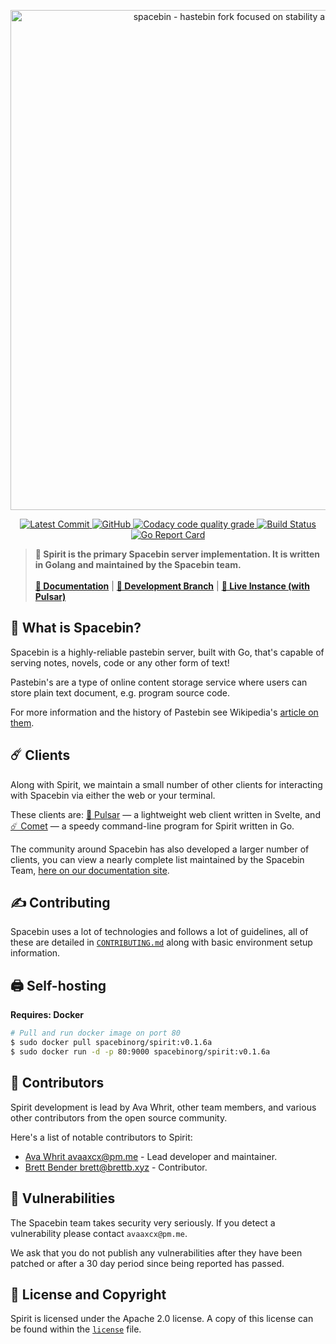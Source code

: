 <p align="center">
    <img
        width="800"
        src="https://github.com/spacebin-org/wiki/blob/master/assets/spacebin-text-logo/github-banner.png?raw=true"
        alt="spacebin - hastebin fork focused on stability and maintainability"
    />
</p>

<p align="center">
    <a href="https://github.com/coral-dev/spirit/commits/master">
        <img
            src="https://img.shields.io/github/last-commit/coral-dev/spirit"
            alt="Latest Commit"
        />
    </a>
      <a href="https://github.com/coral-dev/spirit/curiosity/master/LICENSE.md">
        <img
            alt="GitHub"
            src="https://img.shields.io/github/license/coral-dev/spirit?color=%20%23e34b4a&logoColor=%23000000"
        />
    </a>
    <a href="https://app.codacy.com/gh/coral-dev/spirit">
        <img
              alt="Codacy code quality grade"
              src="https://img.shields.io/codacy/grade/d4ed85470f4045b4b1909cb896509915"
        />
    </a>
    <a href="https://github.com/coral-dev/spirit/workflows/build">
        <img
            alt="Build Status"
            src="https://github.com/coral-dev/spirit/workflows/build/badge.svg"
        />
    </a>
    <a href="https://goreportcard.com/report/github.com/coral-dev/spirit">
        <img
            alt="Go Report Card"
            src="https://goreportcard.com/badge/github.com/coral-dev/spirit"
        />
    </a>
</p>

> **🚀 Spirit is the primary Spacebin server implementation. It is written in Golang and maintained by the Spacebin team.**
>\
>\
> [**📖 Documentation**](https://docs.spaceb.in) | [**🌟 Development Branch**](https://github.com/coral-dev/spirit/tree/develop) | [**🚀 Live Instance (with Pulsar)**](https://spaceb.in)

## 🚀 What is Spacebin?

Spacebin is a highly-reliable pastebin server, built with Go, that's capable of serving notes, novels, code or any other form of text!

Pastebin's are a type of online content storage service where users can store plain text document, e.g. program source code.

For more information and the history of Pastebin see Wikipedia's [article on them](https://en.wikipedia.org/wiki/Pastebin).

## ☄️ Clients

Along with Spirit, we maintain a small number of other clients for interacting with Spacebin via either the web or your terminal.

These clients are: [🌟 Pulsar](https://github.com/coral-dev/pulsar) &mdash; a lightweight web client written in Svelte, and [☄️ Comet](https://github.com/coral-dev/comet) &mdash; a speedy command-line program for Spirit written in Go.

The community around Spacebin has also developed a larger number of clients, you can view a nearly complete list maintained by the Spacebin Team, [here on our documentation site](https://docs.spaceb.in/clients_and_libraries.html). 

## ✍️ Contributing

Spacebin uses a lot of technologies and follows a lot of guidelines, all of these are detailed in [`CONTRIBUTING.md`](CONTRIBUTING.md) along with basic environment setup information.

## 🖨️ Self-hosting

**Requires: Docker**

```sh
# Pull and run docker image on port 80
$ sudo docker pull spacebinorg/spirit:v0.1.6a
$ sudo docker run -d -p 80:9000 spacebinorg/spirit:v0.1.6a
```

## 👥 Contributors

Spirit development is lead by Ava Whrit, other team members, and various other contributors from the open source community.

Here's a list of notable contributors to Spirit:

* [Ava Whrit <avaaxcx@pm.me>](https://github.com/avaaxcx) - Lead developer and maintainer.
* [Brett Bender <brett@brettb.xyz>](https://github.com/greatgodapollo) - Contributor.

## 👮 Vulnerabilities

The Spacebin team takes security very seriously. If you detect a vulnerability please contact `avaaxcx@pm.me`. 

We ask that you do not publish any vulnerabilities after they have been patched or after a 30 day period since being reported has passed.

## 📑 License and Copyright

Spirit is licensed under the Apache 2.0 license. A copy of this license can be found within the [`license`](license.md) file.
